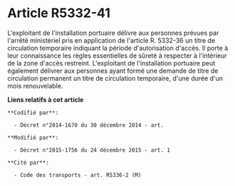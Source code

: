 # Article R5332-41

L'exploitant de l'installation portuaire délivre aux personnes prévues par l'arrêté ministériel pris en application de
l'article R. 5332-36  un titre de circulation temporaire indiquant la période d'autorisation d'accès. Il porte à leur
connaissance les règles essentielles de sûreté à respecter à l'intérieur de la zone d'accès restreint. L'exploitant de
l'installation portuaire peut également délivrer aux personnes ayant formé une demande de titre de circulation permanent un
titre de circulation temporaire, d'une durée d'un mois renouvelable.

**Liens relatifs à cet article**

	**Codifié par**:

	  - Décret n°2014-1670 du 30 décembre 2014 - art.

	**Modifié par**:

	  - Décret n°2015-1756 du 24 décembre 2015 - art. 1

	**Cité par**:

	  - Code des transports - art. R5336-2 (M)
